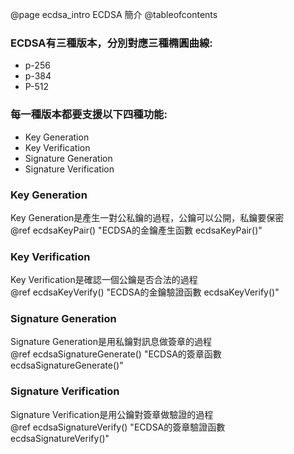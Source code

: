 @page ecdsa_intro ECDSA 簡介
@tableofcontents

### ECDSA有三種版本，分別對應三種橢圓曲線:
- p-256
- p-384
- P-512

### 每一種版本都要支援以下四種功能:
- Key Generation
- Key Verification
- Signature Generation
- Signature Verification

### Key Generation  
Key Generation是產生一對公私鑰的過程，公鑰可以公開，私鑰要保密 <br>
@ref ecdsaKeyPair() "ECDSA的金鑰產生函數 ecdsaKeyPair()" 
<br>
### Key Verification
Key Verification是確認一個公鑰是否合法的過程 <br>
@ref ecdsaKeyVerify() "ECDSA的金鑰驗證函數 ecdsaKeyVerify()" 
<br>
### Signature Generation
Signature Generation是用私鑰對訊息做簽章的過程 <br>
@ref ecdsaSignatureGenerate() "ECDSA的簽章函數 ecdsaSignatureGenerate()"
<br>
### Signature Verification
Signature Verification是用公鑰對簽章做驗證的過程 <br>
@ref ecdsaSignatureVerify() "ECDSA的簽章驗證函數 ecdsaSignatureVerify()"
